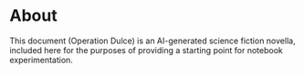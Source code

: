 # About

This document (Operation Dulce) is an AI-generated science fiction novella, included here for the purposes of providing a starting point for notebook experimentation.
